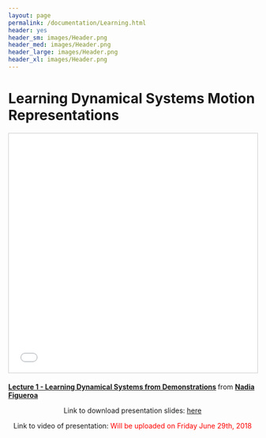```yaml
---
layout: page
permalink: /documentation/Learning.html
header: yes
header_sm: images/Header.png
header_med: images/Header.png
header_large: images/Header.png
header_xl: images/Header.png
--- 
```

<h1>Learning Dynamical Systems Motion Representations</h1>


<p style="text-align: center;">  <iframe src="//www.slideshare.net/slideshow/embed_code/key/EMz6DjqSLp1jyr" width="595" height="485" frameborder="0" marginwidth="0" marginheight="0" scrolling="no" style="border:1px solid #CCC; border-width:1px; margin-bottom:5px; max-width: 100%;" allowfullscreen> </iframe> <div style="margin-bottom:5px"> <strong> <a href="//www.slideshare.net/nadiabarbara9/lecture-1-learning-dynamical-systems-from-demonstrations" title="Lecture 1 - Learning Dynamical Systems from Demonstrations" target="_blank">Lecture 1 - Learning Dynamical Systems from Demonstrations</a> </strong> from <strong><a href="https://www.slideshare.net/nadiabarbara9" target="_blank">Nadia Figueroa</a></strong> </div> </p>

<p style="text-align: center;"> Link to download presentation slides:  <a href="http://lasa.epfl.ch/files/Presentations/Learning_updated.pptm">here</a> </p>

<p style="text-align: center;"> Link to video of presentation: <font color="red"> Will be uploaded on Friday June 29th, 2018 </font> </p>
